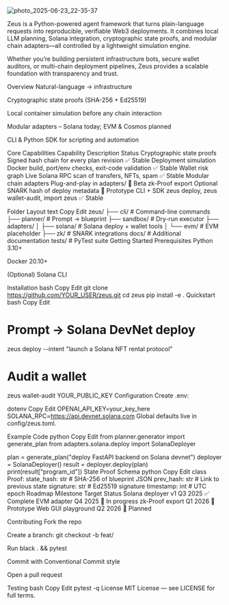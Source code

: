 ![photo_2025-06-23_22-35-37](https://github.com/user-attachments/assets/84d8bb21-7b75-4206-8465-2f41c21fbe4d)

Zeus is a Python-powered agent framework that turns plain-language requests into reproducible, verifiable Web3 deployments.
It combines local LLM planning, Solana integration, cryptographic state proofs, and modular chain adapters—all controlled by a lightweight simulation engine.

Whether you’re building persistent infrastructure bots, secure wallet auditors, or multi-chain deployment pipelines, Zeus provides a scalable foundation with transparency and trust.

Overview
Natural-language → infrastructure

Cryptographic state proofs (SHA-256 + Ed25519)

Local container simulation before any chain interaction

Modular adapters – Solana today; EVM & Cosmos planned

CLI & Python SDK for scripting and automation

Core Capabilities
Capability	Description	Status
Cryptographic state proofs	Signed hash chain for every plan revision	✅ Stable
Deployment simulation	Docker build, port/env checks, exit-code validation	✅ Stable
Wallet risk graph	Live Solana RPC scan of transfers, NFTs, spam	✅ Stable
Modular chain adapters	Plug-and-play in adapters/	🔄 Beta
zk-Proof export	Optional SNARK hash of deploy metadata	🧪 Prototype
CLI + SDK	zeus deploy, zeus wallet-audit, import zeus	✅ Stable

Folder Layout
text
Copy
Edit
zeus/
├── cli/            # Command-line commands
├── planner/        # Prompt → blueprint
├── sandbox/        # Dry-run executor
├── adapters/
│   ├── solana/     # Solana deploy + wallet tools
│   └── evm/        # EVM placeholder
├── zk/             # SNARK integrations
docs/               # Additional documentation
tests/              # PyTest suite
Getting Started
Prerequisites
Python 3.10+

Docker 20.10+

(Optional) Solana CLI

Installation
bash
Copy
Edit
git clone https://github.com/YOUR_USER/zeus.git
cd zeus
pip install -e .
Quickstart
bash
Copy
Edit
# Prompt → Solana DevNet deploy
zeus deploy --intent "launch a Solana NFT rental protocol"

# Audit a wallet
zeus wallet-audit YOUR_PUBLIC_KEY
Configuration
Create .env:

dotenv
Copy
Edit
OPENAI_API_KEY=your_key_here
SOLANA_RPC=https://api.devnet.solana.com
Global defaults live in config/zeus.toml.

Example Code
python
Copy
Edit
from planner.generator import generate_plan
from adapters.solana.deploy import SolanaDeployer

plan = generate_plan("deploy FastAPI backend on Solana devnet")
deployer = SolanaDeployer()
result = deployer.deploy(plan)
print(result["program_id"])
State Proof Schema
python
Copy
Edit
class Proof:
    state_hash: str   # SHA-256 of blueprint JSON
    prev_hash: str    # Link to previous state
    signature: str    # Ed25519 signature
    timestamp: int    # UTC epoch
Roadmap
Milestone	Target	Status
Solana deployer v1	Q3 2025	✅ Complete
EVM adapter	Q4 2025	🔄 In progress
zk-Proof export	Q1 2026	🧪 Prototype
Web GUI playground	Q2 2026	🚧 Planned

Contributing
Fork the repo

Create a branch: git checkout -b feat/<topic>

Run black . && pytest

Commit with Conventional Commit style

Open a pull request

Testing
bash
Copy
Edit
pytest -q
License
MIT License — see LICENSE for full terms.
